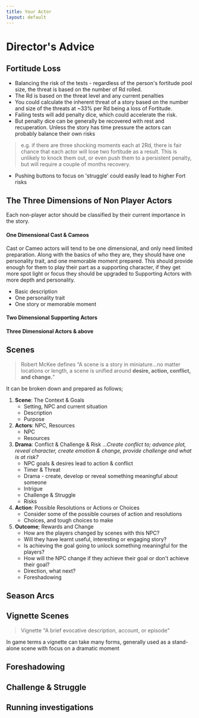 ```yaml
---
title: Your Actor
layout: default
---
```


# Director's Advice



## Fortitude Loss
- Balancing the risk of the tests - regardless of the person's fortitude pool size, the threat is based on the number of Rd rolled.
- The Rd is based on the threat level and any current penalties
- You could calculate the inherent threat of a story based on the number and size of the threats at ~33% per Rd being a loss of Fortitude.
- Failing tests will add penalty dice, which could accelerate the risk. 
- But penalty dice can be generally be recovered with rest and recuperation. Unless the story has time pressure the actors can probably balance their own risks
> e.g. if there are three shocking moments each at 2Rd, there is fair chance that each actor will lose two fortitude as a result. This is unlikely to knock them out, or even push them to a persistent penalty, but will require a couple of months recovery.

- Pushing buttons to focus on 'struggle' could easily lead to higher Fort risks



## The Three Dimensions of Non Player Actors
Each non-player actor should be classified by their current importance in the story. 

#### One Dimensional Cast & Cameos
Cast or Cameo actors will tend to be one dimensional, and only need limited preparation. Along with the basics of who they are, they should have one personality trait, and one memorable moment prepared. This should provide enough for them to play their part as a supporting character, if they get more spot light or focus they should be upgraded to Supporting Actors with more depth and personality.
- Basic description
- One personality trait
- One story or memorable moment

#### Two Dimensional Supporting Actors


#### Three Dimensional Actors & above



## Scenes
> Robert McKee defines “A scene is a story in miniature…no matter locations or length, a scene is unified around **desire, action, conflict, and change.**”

It can be broken down and prepared as follows;

1. **Scene**: The Context & Goals
	- Setting, NPC and current situation
	* Description
	* Purpose
1. **Actors**: NPC, Resources
	* NPC
	* Resources
1. **Drama**: Conflict & Challenge & Risk
    *...Create conflict to; advance plot, reveal character, create emotion & change, provide challenge and what is at risk?*
    * NPC goals & desires lead to action & conflict
	* Timer & Threat
	* Drama - create, develop or reveal something meaningful about someone
	* Intrigue
	* Challenge & Struggle
	* Risks
1. **Action**: Possible Resolutions or Actions or Choices
	* Consider some of the possible courses of action and resolutions
	* Choices, and tough choices to make
1. **Outcome**; Rewards and Change
	* How are the players changed by scenes with this NPC? 
	* Will they have learnt useful, interesting or engaging story? 
	* Is achieving the goal going to unlock something meaningful for the players?
	* How will the NPC change if they achieve their goal or don't achieve their goal?
	* Direction, what next?
	* Foreshadowing

## Season Arcs


## Vignette Scenes
> Vignette  "A brief evocative description, account, or episode"

In game terms a vignette can take many forms, generally used as a stand-alone scene with focus on a dramatic moment

## Foreshadowing

## Challenge & Struggle

## Running investigations


